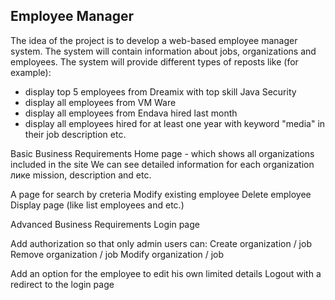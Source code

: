 ## Employee Manager

The idea of the project is to develop a web-based employee manager system. The system will contain information about jobs, organizations and employees. The system will provide different types of reposts like (for example):

- display top 5 employees from Dreamix with top skill Java Security
- display all employees from VM Ware
- display all employees from Endava hired last month
- display all employees hired for at least one year with keyword "media" in their job description
etc.

Basic Business Requirements
Home page - which shows all organizations included in the site
We can see detailed information for each organization лике mission, description and etc.

A page for search by creteria
Modify existing employee
Delete employee
Display page (like list employees and etc.)
	
Advanced Business Requirements
Login page

Add authorization so that only admin users can:
Create organization / job
Remove organization / job
Modify organization / job

Add an option for the employee to edit his own limited details
Logout with a redirect to the login page 